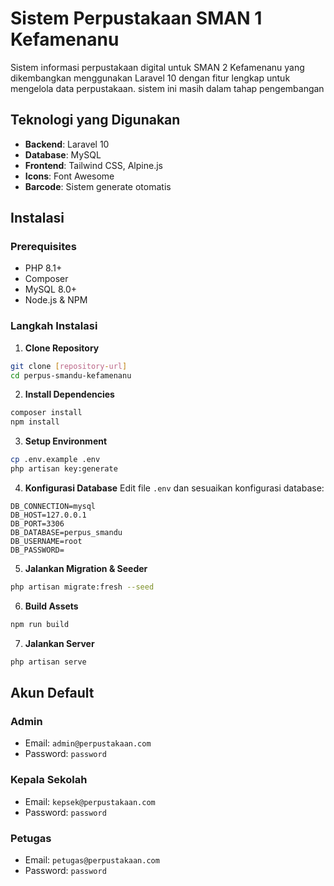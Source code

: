 # Sistem Perpustakaan SMAN 1 Kefamenanu

Sistem informasi perpustakaan digital untuk SMAN 2 Kefamenanu yang dikembangkan menggunakan Laravel 10 dengan fitur lengkap untuk mengelola data perpustakaan. sistem ini masih dalam tahap pengembangan

## Teknologi yang Digunakan

-   **Backend**: Laravel 10
-   **Database**: MySQL
-   **Frontend**: Tailwind CSS, Alpine.js
-   **Icons**: Font Awesome
-   **Barcode**: Sistem generate otomatis

## Instalasi

### Prerequisites

-   PHP 8.1+
-   Composer
-   MySQL 8.0+
-   Node.js & NPM

### Langkah Instalasi

1. **Clone Repository**

```bash
git clone [repository-url]
cd perpus-smandu-kefamenanu
```

2. **Install Dependencies**

```bash
composer install
npm install
```

3. **Setup Environment**

```bash
cp .env.example .env
php artisan key:generate
```

4. **Konfigurasi Database**
   Edit file `.env` dan sesuaikan konfigurasi database:

```env
DB_CONNECTION=mysql
DB_HOST=127.0.0.1
DB_PORT=3306
DB_DATABASE=perpus_smandu
DB_USERNAME=root
DB_PASSWORD=
```

5. **Jalankan Migration & Seeder**

```bash
php artisan migrate:fresh --seed
```

6. **Build Assets**

```bash
npm run build
```

7. **Jalankan Server**

```bash
php artisan serve
```

## Akun Default

### Admin

-   Email: `admin@perpustakaan.com`
-   Password: `password`

### Kepala Sekolah

-   Email: `kepsek@perpustakaan.com`
-   Password: `password`

### Petugas

-   Email: `petugas@perpustakaan.com`
-   Password: `password`

